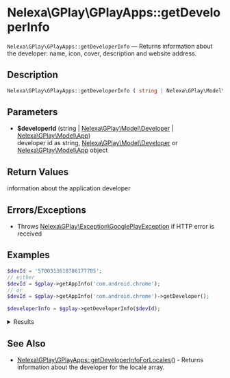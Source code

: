 # Nelexa\GPlay\GPlayApps::getDeveloperInfo
`Nelexa\GPlay\GPlayApps::getDeveloperInfo` — Returns information about the developer: name, icon, cover, description and website address.

## Description
```php
Nelexa\GPlay\GPlayApps::getDeveloperInfo ( string | Nelexa\GPlay\Model\Developer | Nelexa\GPlay\Model\App $developerId ) : Nelexa\GPlay\Model\Developer
```

## Parameters
* **$developerId** (string | [Nelexa\GPlay\Model\Developer](../Developer/README.md) | [Nelexa\GPlay\Model\App](../App/README.md))  
developer id as string, [Nelexa\GPlay\Model\Developer](../Developer/README.md) or [Nelexa\GPlay\Model\App](../App/README.md) object

## Return Values
information about the application developer


## Errors/Exceptions
* Throws [Nelexa\GPlay\Exception\GooglePlayException](../GooglePlayException/README.md) if HTTP error is received
## Examples
```php
$devId = '5700313618786177705';
// either
$devId = $gplay->getAppInfo('com.android.chrome');
// or
$devId = $gplay->getAppInfo('com.android.chrome')->getDeveloper();

$developerInfo = $gplay->getDeveloperInfo($devId);
```
<details>
  <summary>Results</summary>

```php
class Nelexa\GPlay\Model\Developer {
  -getId(): string: "5700313618786177705"
  -getUrl(): string: "https://play.google.com/store/apps/dev?id=5700313618786177705"
  -getName(): string: "Google LLC"
  -getDescription(): ?string: "Apps from Google to help you get the most out of your day, across all your devices."
  -getWebsite(): ?string: null
  -getIcon(): ?Nelexa\GPlay\Model\GoogleImage: {
    -getUrl(): string: "https://lh3.googleusercontent.com/6UgEjh8Xuts4nwdWzTnWH8QtLuHqRMUB7dp24JYVE2xcYzq4HA8hFfcAbU-R-PC_9uA1"
    -getOriginalSizeUrl(): string: "https://lh3.googleusercontent.com/6UgEjh8Xuts4nwdWzTnWH8QtLuHqRMUB7dp24JYVE2xcYzq4HA8hFfcAbU-R-PC_9uA1=s0"
    -getBinaryImageContent(): string: …
    -__toString(): string: "https://lh3.googleusercontent.com/6UgEjh8Xuts4nwdWzTnWH8QtLuHqRMUB7dp24JYVE2xcYzq4HA8hFfcAbU-R-PC_9uA1"
  }
  -getCover(): ?Nelexa\GPlay\Model\GoogleImage: {
    -getUrl(): string: "https://lh3.googleusercontent.com/1-hPxafOxdYpYZEOKzNIkSP43HXCNftVJVttoo4ucl7rsMASXW3Xr6GlXURCubE1tA"
    -getOriginalSizeUrl(): string: "https://lh3.googleusercontent.com/1-hPxafOxdYpYZEOKzNIkSP43HXCNftVJVttoo4ucl7rsMASXW3Xr6GlXURCubE1tA=s0"
    -getBinaryImageContent(): string: …
    -__toString(): string: "https://lh3.googleusercontent.com/1-hPxafOxdYpYZEOKzNIkSP43HXCNftVJVttoo4ucl7rsMASXW3Xr6GlXURCubE1tA"
  }
  -getEmail(): ?string: null
  -getAddress(): ?string: null
  -asArray(): array: …
  -jsonSerialize(): mixed: …
}
```

</details>

## See Also
* [Nelexa\GPlay\GPlayApps::getDeveloperInfoForLocales()](gplayapps.getdeveloperinfoforlocales.md) - Returns information about the developer for the locale array.
